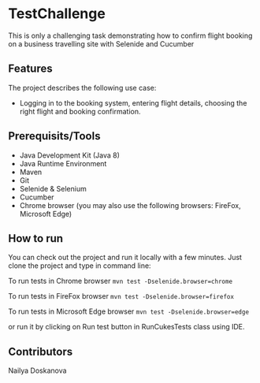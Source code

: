 # TestChallenge

This is only a challenging task demonstrating how to confirm flight booking on a business travelling site with Selenide and Cucumber

## Features

The project describes the following use case:

* Logging in to the booking system, entering flight details, choosing the right flight and booking confirmation.

## Prerequisits/Tools

* Java Development Kit (Java 8)
* Java Runtime Environment
* Maven
* Git
* Selenide & Selenium
* Cucumber
* Chrome browser (you may also use the following browsers: FireFox, Microsoft Edge)

## How to run

You can check out the project and run it locally with a few minutes. Just clone the project and type in command line:

To run tests in Chrome browser
`mvn test -Dselenide.browser=chrome`

To run tests in FireFox browser
`mvn test -Dselenide.browser=firefox`

To run tests in Microsoft Edge browser
`mvn test -Dselenide.browser=edge`

or run it by clicking on Run test button in RunCukesTests class using IDE.

## Contributors

Nailya Doskanova